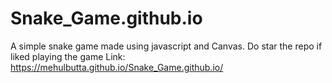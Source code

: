 # Snake_Game.github.io
A simple snake game made using  javascript and Canvas.
Do star the repo if liked playing the game
Link: https://mehulbutta.github.io/Snake_Game.github.io/
